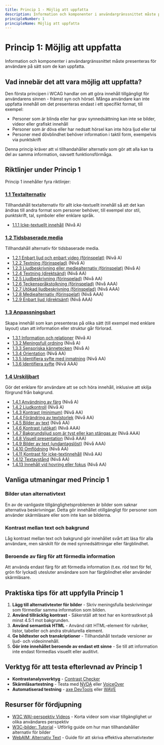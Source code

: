 ```yaml
---
title: Princip 1 - Möjlig att uppfatta
description: Information och komponenter i användargränssnittet måste presenteras för användare på sätt som de kan uppfatta.
principleNumber: 1
principleName: Möjlig att uppfatta
---
```


# Princip 1: Möjlig att uppfatta

Information och komponenter i användargränssnittet måste presenteras för användare på sätt som de kan uppfatta.

## Vad innebär det att vara möjlig att uppfatta?

Den första principen i WCAG handlar om att göra innehåll tillgängligt för användarens sinnen - främst syn och hörsel. Många användare kan inte uppfatta innehåll om det presenteras endast i ett specifikt format, till exempel:

- Personer som är blinda eller har grav synnedsättning kan inte se bilder, videor eller grafiskt innehåll
- Personer som är döva eller har nedsatt hörsel kan inte höra ljud eller tal
- Personer med dövblindhet behöver information i taktil form, exempelvis via punktskrift

Denna princip kräver att vi tillhandahåller alternativ som gör att alla kan ta del av samma information, oavsett funktionsförmåga.

## Riktlinjer under Princip 1

Princip 1 innehåller fyra riktlinjer:

### [1.1 Textalternativ](/wcag/1/1)

Tillhandahåll textalternativ för allt icke-textuellt innehåll så att det kan ändras till andra format som personer behöver, till exempel stor stil, punktskrift, tal, symboler eller enklare språk.

- [1.1.1 Icke-textuellt innehåll](/wcag/1/1/1/icke-textuellt-innehall) (Nivå A)

### [1.2 Tidsbaserade media](/wcag/1/2)

Tillhandahåll alternativ för tidsbaserade media.

- [1.2.1 Enbart ljud och enbart video (förinspelat)](/wcag/1/2/1/enbart-ljud-och-video) (Nivå A)
- [1.2.2 Textning (förinspelad)](/wcag/1/2/2/textning-forinspelad) (Nivå A)
- [1.2.3 Ljudbeskrivning eller mediealternativ (förinspelat)](/wcag/1/2/3/ljudbeskrivning-eller-mediealternativ) (Nivå A)
- [1.2.4 Textning (direktsänd)](/wcag/1/2/4/textning-direktsand) (Nivå AA)
- [1.2.5 Ljudbeskrivning (förinspelad)](/wcag/1/2/5/ljudbeskrivning) (Nivå AA)
- [1.2.6 Teckenspråkstolkning (förinspelad)](/wcag/1/2/6/teckensprakstolkning) (Nivå AAA)
- [1.2.7 Utökad ljudbeskrivning (förinspelad)](/wcag/1/2/7/utokad-ljudbeskrivning) (Nivå AAA)
- [1.2.8 Mediealternativ (förinspelat)](/wcag/1/2/8/mediealternativ) (Nivå AAA)
- [1.2.9 Enbart ljud (direktsänt)](/wcag/1/2/9/enbart-ljud-direktsant) (Nivå AAA)

### [1.3 Anpassningsbart](/wcag/1/3)

Skapa innehåll som kan presenteras på olika sätt (till exempel med enklare layout) utan att information eller struktur går förlorad.

- [1.3.1 Information och relationer](/wcag/1/3/1/information-och-relationer) (Nivå A)
- [1.3.2 Meningsfull ordning](/wcag/1/3/2/meningsfull-ordning) (Nivå A)
- [1.3.3 Sensoriska kännetecken](/wcag/1/3/3/sensoriska-kannetecken) (Nivå A)
- [1.3.4 Orientation](/wcag/1/3/4/orientation) (Nivå AA)
- [1.3.5 Identifiera syfte med inmatning](/wcag/1/3/5/identifiera-syfte-med-inmatning) (Nivå AA)
- [1.3.6 Identifiera syfte](/wcag/1/3/6/identifiera-syfte) (Nivå AAA)

### [1.4 Urskiljbart](/wcag/1/4)

Gör det enklare för användare att se och höra innehåll, inklusive att skilja förgrund från bakgrund.

- [1.4.1 Användning av färg](/wcag/1/4/1/anvandning-av-farg) (Nivå A)
- [1.4.2 Ljudkontroll](/wcag/1/4/2/ljudkontroll) (Nivå A)
- [1.4.3 Kontrast (minimum)](/wcag/1/4/3/kontrast-minimum) (Nivå AA)
- [1.4.4 Förändring av textstorlek](/wcag/1/4/4/forandring-av-textstorlek) (Nivå AA)
- [1.4.5 Bilder av text](/wcag/1/4/5/bilder-av-text) (Nivå AA)
- [1.4.6 Kontrast (utökat)](/wcag/1/4/6/kontrast-utokat) (Nivå AAA)
- [1.4.7 Bakgrundsljud som är tyst eller kan stängas av](/wcag/1/4/7/bakgrundsljud) (Nivå AAA)
- [1.4.8 Visuell presentation](/wcag/1/4/8/visuell-presentation) (Nivå AAA)
- [1.4.9 Bilder av text (undantagslöst)](/wcag/1/4/9/bilder-av-text-undantagslost) (Nivå AAA)
- [1.4.10 Omflödning](/wcag/1/4/10/omflodning) (Nivå AA)
- [1.4.11 Kontrast för icke-textinnehåll](/wcag/1/4/11/kontrast-icke-textinnehall) (Nivå AA)
- [1.4.12 Textavstånd](/wcag/1/4/12/textavstand) (Nivå AA)
- [1.4.13 Innehåll vid hovring eller fokus](/wcag/1/4/13/innehall-vid-hovring-eller-fokus) (Nivå AA)

## Vanliga utmaningar med Princip 1

### Bilder utan alternativtext

En av de vanligaste tillgänglighetsproblemen är bilder som saknar alternativa beskrivningar. Detta gör innehållet otillgängligt för personer som använder skärmläsare eller som inte kan se bilderna.

### Kontrast mellan text och bakgrund

Låg kontrast mellan text och bakgrund gör innehållet svårt att läsa för alla användare, men särskilt för de med synnedsättningar eller färgblindhet.

### Beroende av färg för att förmedla information

Att använda endast färg för att förmedla information (t.ex. röd text för fel, grön för lyckad) utesluter användare som har färgblindhet eller använder skärmläsare.

## Praktiska tips för att uppfylla Princip 1

1. **Lägg till alternativtexter för bilder** - Skriv meningsfulla beskrivningar som förmedlar samma information som bilden.
2. **Använd tillräcklig kontrast** - Säkerställ att text har en kontrastkvot på minst 4.5:1 mot bakgrunden.
3. **Använd semantisk HTML** - Använd rätt HTML-element för rubriker, listor, tabeller och andra strukturella element.
4. **Ge bildtexter och transkriptioner** - Tillhandahåll textade versioner av ljud- och videoinnehåll.
5. **Gör inte innehållet beroende av endast ett sinne** - Se till att information inte endast förmedlas visuellt eller auditivt.

## Verktyg för att testa efterlevnad av Princip 1

- **Kontrastanalysverktyg** - [Contrast Checker](https://webaim.org/resources/contrastchecker/)
- **Skärmläsartestning** - Testa med [NVDA](/skärmläsare/nvda) eller [VoiceOver](/skärmläsare/voiceover)
- **Automatiserad testning** - [axe DevTools](https://www.deque.com/axe/) eller [WAVE](https://wave.webaim.org/)

## Resurser för fördjupning

- [W3C WAI-perspektiv Videos](https://www.w3.org/WAI/perspective-videos/) - Korta videor som visar tillgänglighet ur olika användares perspektiv
- [W3C-bilder: Tutorial](https://www.w3.org/WAI/tutorials/images/) - Utförlig guide om hur man tillhandahåller alternativ för bilder
- [WebAIM: Alternativ Text](https://webaim.org/techniques/alttext/) - Guide för att skriva effektiva alternativtexter
